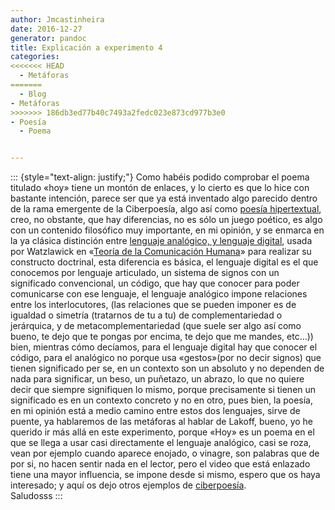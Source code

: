```yaml
---
author: Jmcastinheira
date: 2016-12-27
generator: pandoc
title: Explicación a experimento 4
categories:
<<<<<<< HEAD
  - Metáforas
=======
  - Blog
- Metáforas
>>>>>>> 186db3ed77b40c7493a2fedc023e873cd977b3e0
- Poesía
  - Poema


---
```




::: {style="text-align: justify;"}
Como habéis podido comprobar el poema titulado «hoy» tiene un montón de
enlaces, y lo cierto es que lo hice con bastante intención, parece ser
que ya está inventado algo parecido dentro de la rama emergente de la
Ciberpoesía, algo así como [poesía
hipertextual](http://es.wikipedia.org/wiki/Ciberpoes%C3%ADa), creo, no
obstante, que hay diferencias, no es sólo un juego poético, es algo con
un contenido filosófico muy importante, en mi opinión, y se enmarca en
la ya clásica distinción entre [lenguaje analógico, y lenguaje
digital](http://www.ucm.es/info/eurotheo/diccionario/C/comunicacion_anadigi.pdf),
usada por Watzlawick en «[Teoría de la Comunicación
Humana](http://perso.wanadoo.es/aniorte_nic/apunt_terap_famil_3.htm)»
para realizar su constructo doctrinal, esta diferencia es básica, el
lenguaje digital es el que conocemos por lenguaje articulado, un sistema
de signos con un significado convencional, un código, que hay que
conocer para poder comunicarse con ese lenguaje, el lenguaje analógico
impone relaciones entre los interlocutores, (las relaciones que se
pueden imponer es de igualdad o simetría (tratarnos de tu a tu) de
complementariedad o jerárquica, y de metacomplementariedad (que suele
ser algo así como bueno, te dejo que te pongas por encima, te dejo que
me mandes, etc...)) bien, mientras cómo decíamos, para el lenguaje
digital hay que conocer el código, para el analógico no porque usa
«gestos»(por no decir signos) que tienen significado per se, en un
contexto son un absoluto y no dependen de nada para significar, un beso,
un puñetazo, un abrazo, lo que no quiere decir que siempre signifiquen
lo mismo, porque precisamente si tienen un significado es en un contexto
concreto y no en otro, pues bien, la poesía, en mi opinión está a medio
camino entre estos dos lenguajes, sirve de puente, ya hablaremos de las
metáforas al hablar de Lakoff, bueno, yo he querido ir más allá en este
experimento, porque «Hoy» es un poema en el que se llega a usar casi
directamente el lenguaje analógico, casi se roza, vean por ejemplo
cuando aparece enojado, o vinagre, son palabras que de por si, no hacen
sentir nada en el lector, pero el video que está enlazado tiene una
mayor influencia, se impone desde si mismo, espero que os haya
interesado; y aquí os dejo otros ejemplos de
[ciberpoesía](http://lorealenelespejo.blogspot.com/search/label/Ciberpoema).\
Saludosss
:::
